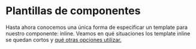 # Plantillas de componentes

Hasta ahora conocemos una única forma de especificar un template para nuestro componente: inline. Veamos en qué situaciones los template inline se quedan cortos y [qué otras opciones utilizar.](https://vuejs.org/v2/api/#template)